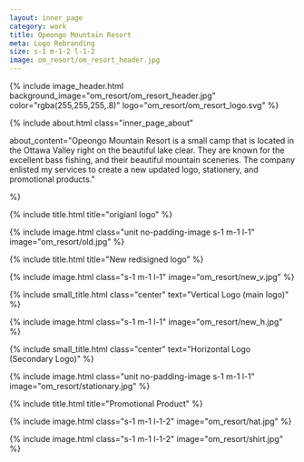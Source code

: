 ```yaml
---
layout: inner_page
category: work
title: Opeongo Mountain Resort
meta: Logo Rebranding
size: s-1 m-1-2 l-1-2
image: om_resort/om_resort_header.jpg
---
```


{% include image_header.html background_image="om_resort/om_resort_header.jpg" color="rgba(255,255,255,.8)" logo="om_resort/om_resort_logo.svg" %}

{% include about.html class="inner_page_about"

about_content="Opeongo Mountain Resort is a small camp that is located in the Ottawa Valley right on the beautiful lake clear. They are known for the excellent bass fishing, and their beautiful mountain sceneries. The company enlisted my services to create a new updated logo, stationery, and promotional products." 

%}

<div class="s-1 m-1 l-1 background_light_grey_page">
{% include title.html title="origianl logo" %}
</div>

{% include image.html class="unit no-padding-image s-1 m-1 l-1" image="om_resort/old.jpg" %}

{% include title.html title="New redisigned logo" %}

{% include image.html class="s-1 m-1 l-1" image="om_resort/new_v.jpg" %}

{% include small_title.html class="center" text="Vertical Logo (main logo)" %}

{% include image.html class="s-1 m-1 l-1" image="om_resort/new_h.jpg" %}

{% include small_title.html class="center" text="Horizontal Logo (Secondary Logo)" %}

{% include image.html class="unit no-padding-image s-1 m-1 l-1" image="om_resort/stationary.jpg" %}

{% include title.html title="Promotional Product" %}

{% include image.html class="s-1 m-1 l-1-2" image="om_resort/hat.jpg" %}

{% include image.html class="s-1 m-1 l-1-2" image="om_resort/shirt.jpg" %}